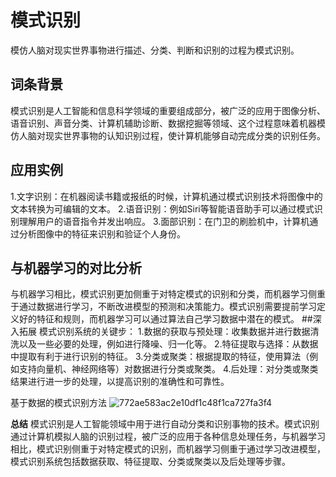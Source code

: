 # 模式识别
模仿人脑对现实世界事物进行描述、分类、判断和识别的过程为模式识别。
## 词条背景
模式识别是人工智能和信息科学领域的重要组成部分，被广泛的应用于图像分析、语音识别、声音分类、计算机辅助诊断、数据挖掘等领域、这个过程意味着机器模仿人脑对现实世界事物的认知识别过程，使计算机能够自动完成分类的识别任务。
## 应用实例 
1.文字识别：在机器阅读书籍或报纸的时候，计算机通过模式识别技术将图像中的文本转换为可编辑的文本。
2.语音识别：例如Siri等智能语音助手可以通过模式识别理解用户的语音指令并发出响应。
3.面部识别：在门卫的刷脸机中，计算机通过分析图像中的特征来识别和验证个人身份。
## 与机器学习的对比分析
与机器学习相比，模式识别更加侧重于对特定模式的识别和分类，而机器学习侧重于通过数据进行学习，不断改进模型的预测和决策能力。模式识别需要提前学习定义好的特征和规则，而机器学习可以通过算法自己学习数据中潜在的模式。
##深入拓展
模式识别系统的关键步：
1.数据的获取与预处理：收集数据并进行数据清洗以及一些必要的处理，例如进行降噪、归一化等。
2.特征提取与选择：从数据中提取有利于进行识别的特征。
3.分类或聚类：根据提取的特征，使用算法（例如支持向量机、神经网络等）对数据进行分类或聚类。
4.后处理：对分类或聚类结果进行进一步的处理，以提高识别的准确性和可靠性。

基于数据的模式识别方法
![772ae583ac2e10df1c48f1ca727fa3f4](https://github.com/user-attachments/assets/c89fe7cf-2c04-4d66-ad7d-21d4cea1ede7)

**总结**
模式识别是人工智能领域中用于进行自动分类和识别事物的技术。模式识别通过计算机模拟人脑的识别过程，被广泛的应用于各种信息处理任务，与机器学习相比，模式识别侧重于对特定模式的识别，而机器学习侧重于通过学习改进模型，模式识别系统包括数据获取、特征提取、分类或聚类以及后处理等步骤。
